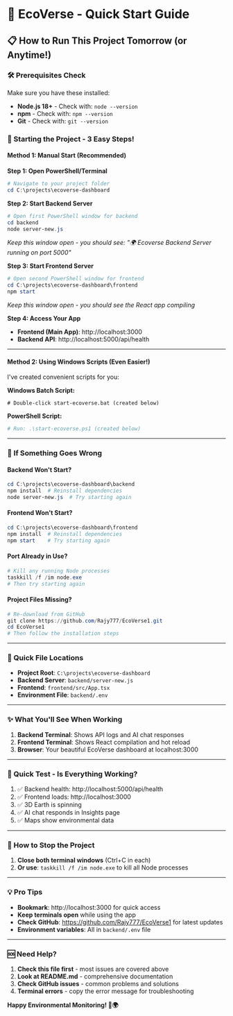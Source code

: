 # 🚀 EcoVerse - Quick Start Guide

## 📋 How to Run This Project Tomorrow (or Anytime!)

### 🛠️ Prerequisites Check
Make sure you have these installed:
- **Node.js 18+** - Check with: `node --version`
- **npm** - Check with: `npm --version` 
- **Git** - Check with: `git --version`

### 🚀 Starting the Project - 3 Easy Steps!

#### Method 1: Manual Start (Recommended)

**Step 1: Open PowerShell/Terminal**
```powershell
# Navigate to your project folder
cd C:\projects\ecoverse-dashboard
```

**Step 2: Start Backend Server**
```powershell
# Open first PowerShell window for backend
cd backend
node server-new.js
```
*Keep this window open - you should see: "🌍 Ecoverse Backend Server running on port 5000"*

**Step 3: Start Frontend Server**
```powershell
# Open second PowerShell window for frontend
cd C:\projects\ecoverse-dashboard\frontend
npm start
```
*Keep this window open - you should see the React app compiling*

**Step 4: Access Your App**
- **Frontend (Main App)**: http://localhost:3000
- **Backend API**: http://localhost:5000/api/health

---

#### Method 2: Using Windows Scripts (Even Easier!)

I've created convenient scripts for you:

**Windows Batch Script:**
```batch
# Double-click start-ecoverse.bat (created below)
```

**PowerShell Script:**
```powershell
# Run: .\start-ecoverse.ps1 (created below)
```

---

### 🔧 If Something Goes Wrong

#### Backend Won't Start?
```powershell
cd C:\projects\ecoverse-dashboard\backend
npm install  # Reinstall dependencies
node server-new.js  # Try starting again
```

#### Frontend Won't Start?
```powershell
cd C:\projects\ecoverse-dashboard\frontend
npm install  # Reinstall dependencies
npm start    # Try starting again
```

#### Port Already in Use?
```powershell
# Kill any running Node processes
taskkill /f /im node.exe
# Then try starting again
```

#### Project Files Missing?
```powershell
# Re-download from GitHub
git clone https://github.com/Rajy777/EcoVerse1.git
cd EcoVerse1
# Then follow the installation steps
```

---

### 📁 Quick File Locations

- **Project Root**: `C:\projects\ecoverse-dashboard`
- **Backend Server**: `backend/server-new.js`
- **Frontend**: `frontend/src/App.tsx`
- **Environment File**: `backend/.env`

---

### ✨ What You'll See When Working

1. **Backend Terminal**: Shows API logs and AI chat responses
2. **Frontend Terminal**: Shows React compilation and hot reload
3. **Browser**: Your beautiful EcoVerse dashboard at localhost:3000

---

### 🎯 Quick Test - Is Everything Working?

1. ✅ Backend health: http://localhost:5000/api/health
2. ✅ Frontend loads: http://localhost:3000
3. ✅ 3D Earth is spinning
4. ✅ AI chat responds in Insights page
5. ✅ Maps show environmental data

---

### 🛑 How to Stop the Project

1. **Close both terminal windows** (Ctrl+C in each)
2. **Or use**: `taskkill /f /im node.exe` to kill all Node processes

---

### 💡 Pro Tips

- **Bookmark**: http://localhost:3000 for quick access
- **Keep terminals open** while using the app
- **Check GitHub**: https://github.com/Rajy777/EcoVerse1 for latest updates
- **Environment variables**: All in `backend/.env` file

---

### 🆘 Need Help?

1. **Check this file first** - most issues are covered above
2. **Look at README.md** - comprehensive documentation  
3. **Check GitHub issues** - common problems and solutions
4. **Terminal errors** - copy the error message for troubleshooting

**Happy Environmental Monitoring! 🌱🌍**